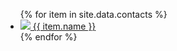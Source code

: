 <ul>
    {% for item in site.data.contacts %}
    <li>
        <a href="{{ item.link }}">
            <img class="socialicon" src="{{item.icon}}"/>
            {{ item.name }}
        </a>
    </li>
    {% endfor %}
</ul>